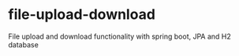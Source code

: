 # file-upload-download
File upload and download functionality with spring boot, JPA and H2 database
